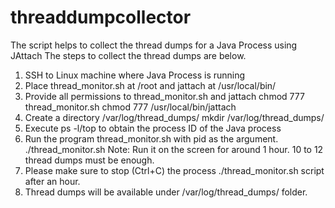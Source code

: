 # threaddumpcollector
The script helps to collect the thread dumps for a Java Process using JAttach
The steps to collect the thread dumps are below. 

1. SSH to Linux machine where Java Process is running
2. Place thread_monitor.sh at /root and jattach at /usr/local/bin/
3. Provide all permissions to thread_monitor.sh and jattach
  chmod 777 thread_monitor.sh
  chmod 777 /usr/local/bin/jattach
4. Create a directory /var/log/thread_dumps/
  mkdir /var/log/thread_dumps/
5. Execute ps -l/top to obtain the process ID of the Java process
6. Run the program thread_monitor.sh with pid as the argument.
./thread_monitor.sh <pid>
Note: Run it on the screen for around 1 hour. 10 to 12 thread dumps must be enough.
7. Please make sure to stop (Ctrl+C) the process ./thread_monitor.sh script after an hour.
8. Thread dumps will be available under /var/log/thread_dumps/ folder.
